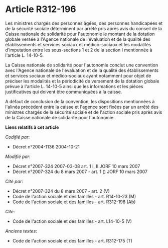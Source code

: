 # Article R312-196

Les ministres chargés des personnes âgées, des personnes handicapées et de la sécurité sociale déterminent par arrêté pris
après avis du conseil de la Caisse nationale de solidarité pour l'autonomie le montant de la dotation globale versée à
l'Agence nationale de l'évaluation et de la qualité des établissements et services sociaux et médico-sociaux et les modalités
d'imputation entre les sous-sections 1 et 2 de la section I mentionnée à l'article L. 14-10-5. 

La Caisse nationale de solidarité pour l'autonomie conclut une convention avec l'Agence nationale de l'évaluation et de la
qualité des établissements et services sociaux et médico-sociaux ayant notamment pour objet de préciser les modalités et la
périodicité de versement de la dotation globale prévue à l'article L. 14-10-5 ainsi que les informations et les pièces
justificatives qui doivent être communiquées à la caisse. 

A défaut de conclusion de la convention, les dispositions mentionnées à l'alinéa précédent entre la caisse et l'agence sont
fixées par un arrêté des ministres chargés de la sécurité sociale et de l'action sociale pris après avis de la Caisse
nationale de solidarité pour l'autonomie.

**Liens relatifs à cet article**

_Codifié par_:

  - Décret n°2004-1136 2004-10-21

_Modifié par_:

  - Décret n°2007-324 2007-03-08 art. 1 I, II JORF 10 mars 2007
  - Décret n°2007-324 du 8 mars 2007 - art. 1 () JORF 10 mars 2007

_Cité par_:

  - Décret n°2007-324 du 8 mars 2007 - art. 2 (V)
  - Code de l'action sociale et des familles - art. R14-10-23 (M)
  - Code de l'action sociale et des familles - art. R312-198 (Ab)

_Cite_:

  - Code de l'action sociale et des familles - art. L14-10-5 (V)

_Anciens textes_:

  - Code de l'action sociale et des familles - art. R312-175 (T)
